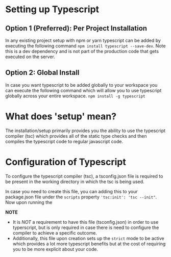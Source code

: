 # Setting up Typescript

## Option 1 (Preferred): Per Project Installation

In any existing project setup with npm or yarn typescript can be added by executing the following command `npm install typescript --save-dev`. Note this is a dev dependency and is not part of the production code that gets executed on the server.

## Option 2: Global Install

In case you want typescript to be added globally to your workspace you can execute the following command which will allow you to use typescript globally across your entire workspace. `npm install -g typescript`

# What does 'setup' mean?

The installation/setup primarily provides you the ability to use the typescript compiler (tsc) which provides all of the static type checks and then compiles the typescript code to regular javascript code.

# Configuration of Typescript

To configure the typescript compiler (tsc), a tsconfig.json file is required to be present in the working directory in which the tsc is being used.

In case you need to create this file, you can adding this to your package.json file under the `scripts` property `'tsc:init': 'tsc --init"`. Now upon running the

**NOTE**

- It is _NOT_ a requirement to have this file (tsconfig.json) in order to use typerscript, but is only required in case there is need to configure the compiler to achieve a specific outcome.
- Additionally, this file upon creation sets up the `strict` mode to be active which provides a lot more typescript benefits but at the cost of requiring you to be more explicit about your code.
